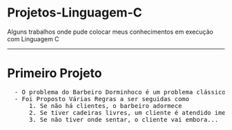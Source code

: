 # Projetos-Linguagem-C
Alguns trabalhos onde pude colocar meus conhecimentos em execução com Linguagem C
<hr>

# Primeiro Projeto 
<pre>
  - O problema do Barbeiro Dorminhoco é um problema clássico de comunicação inter-threads e sincronização entre múltiplas threads.
  - Foi Proposto Várias Regras a ser seguidas como
      1. Se não há clientes, o barbeiro adormece
      2. Se tiver cadeiras livres, um cliente é atendido imediantamente
      3. Se não tiver onde sentar, o cliente vai embora...
</pre>
